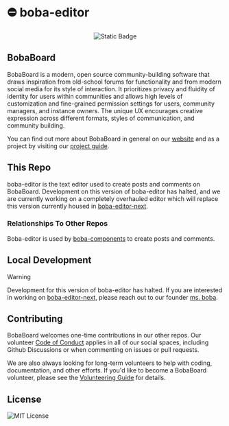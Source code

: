 # ⛔ boba-editor

<center>

![Static Badge](https://img.shields.io/badge/%E2%9B%94_status-deprecated-red?style=for-the-badge)

</center>

## BobaBoard

BobaBoard is a modern, open source community-building software that draws
inspiration from old-school forums for functionality and from modern social
media for its style of interaction. It prioritizes privacy and fluidity of
identity for users within communities and allows high levels of customization
and fine-grained permission settings for users, community managers, and instance
owners. The unique UX encourages creative expression across different formats,
styles of communication, and community building.

You can find out more about BobaBoard in general on our
[website](https://www.bobaboard.com) and as a project by visiting our
[project guide](https://docs.bobaboard.com/docs/project/intro).

## This Repo

boba-editor is the text editor used to create posts and comments on BobaBoard.
Development on this version of boba-editor has halted, and we are currently
working on a completely overhauled editor which will replace this version
currently housed in
[boba-editor-next](https://github.com/essential-randomness/boba-editor-next).

### Relationships To Other Repos

Boba-editor is used by
[boba-components](https://github.com/enigmalea/boba-components) to create posts
and comments.

## Local Development

> [!WARNING]
> Development for this version of boba-editor has halted. If you are interested in working on [boba-editor-next](https://github.com/essential-randomness/boba-editor-next), please reach out to our founder [ms. boba](https://www.essentialrandomness.com/).

## Contributing

BobaBoard welcomes one-time contributions in our other repos. Our volunteer
[Code of Conduct](https://docs.bobaboard.com/docs/volunteering/experience/code-of-conduct)
applies in all of our social spaces, including Github Discussions or when
commenting on issues or pull requests.

We are also always looking for long-term volunteers to help with coding,
documentation, and other efforts. If you'd like to become a BobaBoard volunteer,
please see the
[Volunteering Guide](https://docs.bobaboard.com/docs/volunteering) for details.

## License

![MIT License](https://img.shields.io/github/license/BobaBoard/boba-editor?style=for-the-badge&color=A41931)
